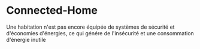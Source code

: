 # Connected-Home
Une habitation n'est pas encore équipée de systèmes de sécurité et d'économies d'énergies, ce qui génére de l'insécurité et une consommation d'énergie inutile
